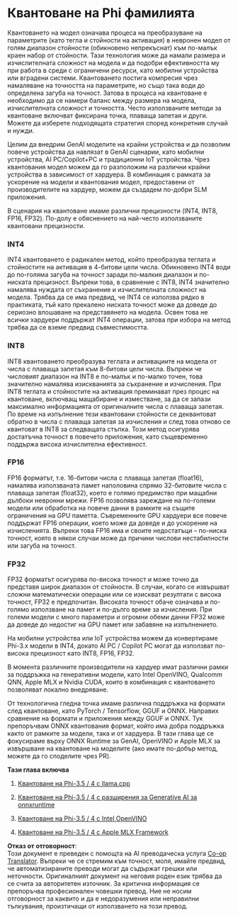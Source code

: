 <!--
CO_OP_TRANSLATOR_METADATA:
{
  "original_hash": "d658062de70b131ef4c0bff69b5fc70e",
  "translation_date": "2025-05-09T13:38:22+00:00",
  "source_file": "md/01.Introduction/04/QuantifyingPhi.md",
  "language_code": "bg"
}
-->
# **Квантоване на Phi фамилията**

Квантоването на модел означава процеса на преобразуване на параметрите (като тегла и стойности на активация) в невронен модел от голям диапазон стойности (обикновено непрекъснат) към по-малък краен набор от стойности. Тази технология може да намали размера и изчислителната сложност на модела и да подобри ефективността му при работа в среди с ограничени ресурси, като мобилни устройства или вградени системи. Квантоването постига компресия чрез намаляване на точността на параметрите, но също така води до определена загуба на точност. Затова в процеса на квантоване е необходимо да се намери баланс между размера на модела, изчислителната сложност и точността. Често използваните методи за квантоване включват фиксирана точка, плаваща запетая и други. Можете да изберете подходящата стратегия според конкретния случай и нужди.

Целим да внедрим GenAI моделите на крайни устройства и да позволим повече устройства да навлязат в GenAI сценарии, като мобилни устройства, AI PC/Copilot+PC и традиционни IoT устройства. Чрез квантования модел можем да го разположим на различни крайни устройства в зависимост от хардуера. В комбинация с рамката за ускорение на модели и квантования модел, предоставени от производителите на хардуер, можем да създадем по-добри SLM приложения.

В сценария на квантоване имаме различни прецизности (INT4, INT8, FP16, FP32). По-долу е обяснението на най-често използваните квантовани прецизности.

### **INT4**

INT4 квантоването е радикален метод, който преобразува теглата и стойностите на активация в 4-битови цели числа. Обикновено INT4 води до по-голяма загуба на точност заради по-малкия диапазон и по-ниската прецизност. Въпреки това, в сравнение с INT8, INT4 значително намалява нуждата от съхранение и изчислителната сложност на модела. Трябва да се има предвид, че INT4 се използва рядко в практиката, тъй като прекалено ниската точност може да доведе до сериозно влошаване на представянето на модела. Освен това не всички хардуери поддържат INT4 операции, затова при избора на метод трябва да се вземе предвид съвместимостта.

### **INT8**

INT8 квантоването преобразува теглата и активациите на модела от числа с плаваща запетая към 8-битови цели числа. Въпреки че числовият диапазон на INT8 е по-малък и по-малко точен, това значително намалява изискванията за съхранение и изчисления. При INT8 теглата и стойностите на активация преминават през процес на квантоване, включващ мащабиране и изместване, за да се запази максимално информацията от оригиналните числа с плаваща запетая. По време на изпълнение тези квантовани стойности се деквантоват обратно в числа с плаваща запетая за изчисления и след това отново се квантоват в INT8 за следващата стъпка. Този метод осигурява достатъчна точност в повечето приложения, като същевременно поддържа висока изчислителна ефективност.

### **FP16**

FP16 форматът, т.е. 16-битови числа с плаваща запетая (float16), намалява използваната памет наполовина спрямо 32-битовите числа с плаваща запетая (float32), което е голямо предимство при мащабни дълбоки невронни мрежи. FP16 позволява зареждане на по-големи модели или обработка на повече данни в рамките на същите ограничения на GPU паметта. Съвременните GPU хардуери все повече поддържат FP16 операции, което може да доведе и до ускорение на изчисленията. Въпреки това FP16 има и своите недостатъци – по-ниска точност, която в някои случаи може да причини числови нестабилности или загуба на точност.

### **FP32**

FP32 форматът осигурява по-висока точност и може точно да представя широк диапазон от стойности. В случаи, когато се извършват сложни математически операции или се изискват резултати с висока точност, FP32 е предпочитан. Високата точност обаче означава и по-голямо използване на памет и по-дълго време за изчисления. При големи модели с много параметри и огромни обеми данни FP32 може да доведе до недостиг на GPU памет или забавяне на изпълнението.

На мобилни устройства или IoT устройства можем да конвертираме Phi-3.x модели в INT4, докато AI PC / Copilot PC могат да използват по-висока прецизност като INT8, FP16, FP32.

В момента различните производители на хардуер имат различни рамки за поддръжка на генеративни модели, като Intel OpenVINO, Qualcomm QNN, Apple MLX и Nvidia CUDA, които в комбинация с квантоването позволяват локално внедряване.

От технологична гледна точка имаме различна поддръжка на формати след квантоване, като PyTorch / Tensorflow, GGUF и ONNX. Направих сравнение на формати и приложения между GGUF и ONNX. Тук препоръчвам ONNX квантования формат, който има добра поддръжка както от рамките за модели, така и от хардуера. В тази глава ще се фокусираме върху ONNX Runtime за GenAI, OpenVINO и Apple MLX за извършване на квантоване на моделите (ако имате по-добър метод, можете да го споделите чрез PR).

**Тази глава включва**

1. [Квантоване на Phi-3.5 / 4 с llama.cpp](./UsingLlamacppQuantifyingPhi.md)

2. [Квантоване на Phi-3.5 / 4 с разширения за Generative AI за onnxruntime](./UsingORTGenAIQuantifyingPhi.md)

3. [Квантоване на Phi-3.5 / 4 с Intel OpenVINO](./UsingIntelOpenVINOQuantifyingPhi.md)

4. [Квантоване на Phi-3.5 / 4 с Apple MLX Framework](./UsingAppleMLXQuantifyingPhi.md)

**Отказ от отговорност**:  
Този документ е преведен с помощта на AI преводаческа услуга [Co-op Translator](https://github.com/Azure/co-op-translator). Въпреки че се стремим към точност, моля, имайте предвид, че автоматизираните преводи могат да съдържат грешки или неточности. Оригиналният документ на неговия роден език трябва да се счита за авторитетен източник. За критична информация се препоръчва професионален човешки превод. Ние не носим отговорност за каквито и да е недоразумения или неправилни тълкувания, произтичащи от използването на този превод.